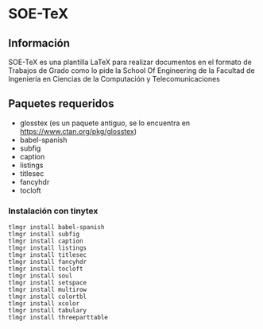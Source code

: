 # SOE-TeX

## Información

SOE-TeX es una plantilla LaTeX para realizar documentos en el formato de Trabajos de Grado como lo pide la School Of Engineering de la Facultad de Ingeniería en Ciencias de la Computación y Telecomunicaciones

## Paquetes requeridos
- glosstex (es un paquete antiguo, se lo encuentra en https://www.ctan.org/pkg/glosstex)
- babel-spanish
- subfig
- caption
- listings
- titlesec
- fancyhdr
- tocloft

### Instalación con tinytex
```
tlmgr install babel-spanish
tlmgr install subfig
tlmgr install caption
tlmgr install listings
tlmgr install titlesec
tlmgr install fancyhdr
tlmgr install tocloft
tlmgr install soul
tlmgr install setspace
tlmgr install multirow
tlmgr install colortbl
tlmgr install xcolor
tlmgr install tabulary
tlmgr install threeparttable
```
